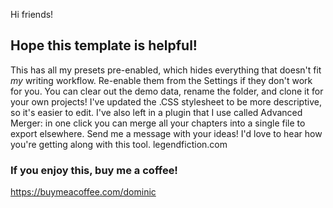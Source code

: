 
Hi friends! 
## Hope this template is helpful! 
This has all my presets pre-enabled, which hides everything that doesn't fit *my* writing workflow. Re-enable them from the Settings if they don't work for you. 
You can clear out the demo data, rename the folder, and clone it for your own projects! 
I've updated the .CSS stylesheet to be more descriptive, so it's easier to edit. 
I've also left in a plugin that I use called Advanced Merger: in one click you can merge all your chapters into a single file to export elsewhere.
Send me a message with your ideas! I'd love to hear how you're getting along with this tool. legendfiction.com 
### If you enjoy this, buy me a coffee! 
https://buymeacoffee.com/dominic

